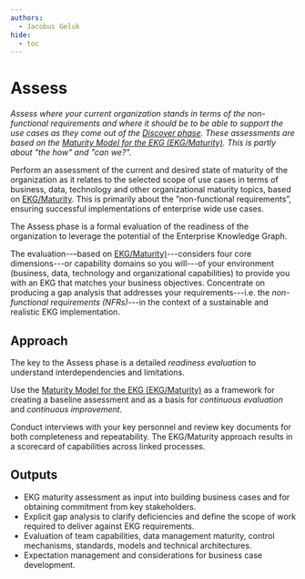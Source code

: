 ```yaml
---
authors:
  - Jacobus Geluk
hide:
  - toc
---
```

# Assess

<!--summary-start-->
_Assess where your current organization stands in terms of the non-functional requirements and
where it should be to be able to support the use cases as they come out of the [Discover phase](discover).
These assessments are based on the [Maturity Model for the EKG (EKG/Maturity)](https://maturity.ekgf.org).
This is partly about "the how" and "can we?"._
<!--summary-end-->

Perform an assessment of the current and desired state of maturity of the organization
as it relates to the selected scope of use cases in terms of business, data, technology and
other organizational maturity topics, based on [EKG/Maturity](https://maturity.ekgf.org).
This is primarily about the ”non-functional requirements”, ensuring successful
implementations of enterprise wide use cases.

The Assess phase is a formal evaluation of the readiness of the organization
to leverage the potential of the Enterprise Knowledge Graph.

The evaluation--–based on [EKG/Maturity)](https://maturity.ekgf.org)---considers
four core dimensions---or capability domains so you will---of your environment
(business, data, technology and organizational capabilities) 
to provide you with an EKG that matches your business objectives.
Concentrate on producing a gap analysis that addresses your 
requirements---i.e. the _non-functional requirements (NFRs)_---in the context of
a sustainable and realistic EKG implementation.

## Approach

The key to the Assess phase is a detailed _readiness evaluation_ to understand 
interdependencies and limitations.

Use the [Maturity Model for the EKG (EKG/Maturity)](https://maturity.ekgf.org) as 
a framework for creating a baseline assessment and as a basis for 
_continuous evaluation_ and _continuous improvement_.

Conduct interviews with your key personnel and review key documents for
both completeness and repeatability. 
The EKG/Maturity approach results in a scorecard of capabilities across linked processes.

## Outputs

- EKG maturity assessment as input into building business cases and for 
  obtaining commitment from key stakeholders.
- Explicit gap analysis to clarify deficiencies and define the scope of work
  required to deliver against EKG requirements.
- Evaluation of team capabilities, data management maturity, 
  control mechanisms, standards, models and technical architectures.
- Expectation management and considerations for business case development.
